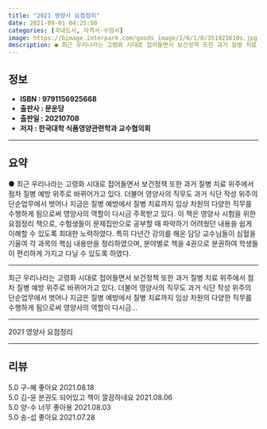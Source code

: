 ```yaml
---
title: "2021 영양사 요점정리"
date: 2021-09-01 04:25:50
categories: [국내도서, 자격서-수험서]
image: https://bimage.interpark.com/goods_image/1/6/1/0/351921610s.jpg
description: ● 최근 우리나라는 고령화 시대로 접어들면서 보건정책 또한 과거 질병 치료 위주에서 점차 질병 예방 위주로 바뀌어가고 있다. 더불어 영양사의 직무도 과거 식단 작성 위주의 단순업무에서 벗어나 지금은 질병 예방에서 질병 치료까지 임상 차원의 다양한 직무를 수행하게 됨으로써 영양사의 역할
---
```


## **정보**

- **ISBN : 9791156925668**
- **출판사 : 문운당**
- **출판일 : 20210708**
- **저자 : 한국대학 식품영양관련학과 교수협의회**

------



## **요약**

●  최근 우리나라는 고령화 시대로 접어들면서 보건정책 또한 과거 질병 치료 위주에서 점차 질병 예방 위주로 바뀌어가고 있다. 더불어 영양사의 직무도 과거 식단 작성 위주의 단순업무에서 벗어나 지금은 질병 예방에서 질병 치료까지 임상 차원의 다양한 직무를 수행하게 됨으로써 영양사의 역할이 다시금 주목받고 있다. 이 책은 영양사 시험을 위한 요점정리 책으로, 수험생들이 문제집만으로 공부할 때 파악하기 어려웠던 내용을 쉽게 이해할 수 있도록 최대한 노력하였다. 특히 다년간 강의를 해온 담당 교수님들이 심혈을 기울여 각 과목의 핵심 내용만을 정리하였으며, 분야별로 책을 4권으로 분권하여 학생들이 편리하게 가지고 다닐 수 있도록 하였다.

------

최근 우리나라는 고령화 시대로 접어들면서 보건정책 또한 과거 질병 치료 위주에서 점차 질병 예방 위주로 바뀌어가고 있다. 더불어 영양사의 직무도 과거 식단 작성 위주의 단순업무에서 벗어나 지금은 질병 예방에서 질병 치료까지 임상 차원의 다양한 직무를 수행하게 됨으로써 영양사의 역할이 다시금... 

------


2021 영양사 요점정리 

------


## **리뷰** 

5.0 구-혜 좋아요 2021.08.18 <br/>5.0 김-윤 분권도 되어있고 책이 깔끔하네요 2021.08.06 <br/>5.0 양-수 너무 좋아용 2021.08.03 <br/>5.0 송-섭 좋아요  2021.07.28 <br/>